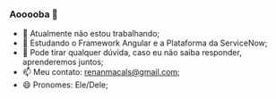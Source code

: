 ### Aooooba 👋

- 🔭 Atualmente não estou trabalhando;
- 🌱 Estudando o Framework Angular e a Plataforma da ServiceNow;
- 💬 Pode tirar qualquer dúvida, caso eu não saiba responder, aprenderemos juntos;
- 📫 Meu contato: renanmacals@gmail.com;
- 😄 Pronomes: Ele/Dele;

